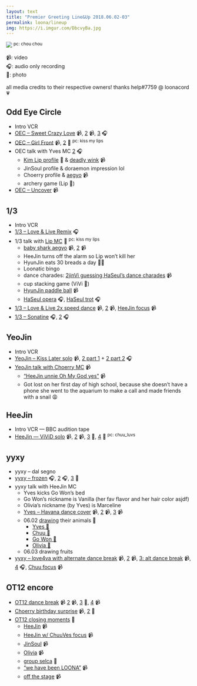```yaml
---
layout: text
title: "Premier Greeting Line&Up 2018.06.02-03"
permalink: loona/lineup
img: https://i.imgur.com/DbcvyBa.jpg
---
```


![](https://i.imgur.com/DbcvyBa.jpg)
<sup>pc: chou chou</sup>

📹: video<br>🎧: audio only recording<br>📸: photo<br><br>
all media credits to their respective owners! thanks help#7759 @ loonacord 💗

## Odd Eye Circle
* Intro VCR
* [OEC – Sweet Crazy Love](https://streamable.com/vvrs1) 📹, [2]( https://streamable.com/ltq4p) 📹, [3](https://streamable.com/48ugh) 🎧
* [OEC – Girl Front](https://streamable.com/3jkye) 📹, [2](https://i.imgur.com/m7MSfYv.jpg) 📸 <sup>pc: kiss my lips</sup>
* OEC talk with Yves MC [2](https://streamable.com/a9ina) 🎧
   * [Kim Lip profile](https://i.imgur.com/NHm65pn.jpg) 📸 & [deadly wink](https://streamable.com/aasvd) 📹
   * JinSoul profile & doraemon impression lol
   * Choerry profile & [aegyo](https://streamable.com/kjm4n) 📹
   * archery game (Lip 🏅)
* [OEC – Uncover](https://streamable.com/vtwrv) 📹

## 1/3
* Intro VCR
* [1/3 – Love & Live Remix](https://streamable.com/mlqko) 🎧
* 1/3 talk with [Lip MC](https://i.imgur.com/jt74gX2.jpg) 📸 <sup>pc: kiss my lips</sup>
   * [baby shark aegyo](https://streamable.com/1vyqp) 📹, [2](https://streamable.com/l42co) 📹
   * HeeJin turns off the alarm so Lip won’t kill her
   * HyunJin eats 30 breads a day 🥖🐍
   * Loonatic bingo
   * dance charades: [2jinVi guessing HaSeul’s dance charades](https://streamable.com/1irwm) 📹
   * cup stacking game (ViVi 🏅)
   * [HyunJin paddle ball](https://streamable.com/1gis4) 📹
   * [HaSeul opera](https://twitter.com/flqtk/status/1003252191031775232/video/1) 🎧, [HaSeul trot](https://streamable.com/ncw97) 🎧
* [1/3 – Love & Live 2x speed dance](https://streamable.com/xv1je) 📹, [2](https://streamable.com/v0f1t) 📹, [HeeJin focus](https://www.youtube.com/watch?v=QG7emEGUewQ&feature=youtu.be) 📹
* [1/3 – Sonatine](https://streamable.com/cc8in) 🎧, [2](https://streamable.com/o916v) 🎧

## YeoJin
* Intro VCR
* [YeoJin – Kiss Later solo](https://streamable.com/lem8j) 📹, [2 part 1](https://streamable.com/gkrwv) + [2 part 2](https://streamable.com/azy4z) 🎧
* [YeoJin talk with Choerry MC](https://streamable.com/feq33) 📹
   * [“HeeJin unnie Oh My God yes”](https://streamable.com/cphch) 📹
   * Got lost on her first day of high school, because she doesn’t have a phone she went to the aquarium to make a call and made friends with a snail 😩

## HeeJin
* Intro VCR — BBC audition tape
* [HeeJin — ViViD solo](https://www.youtube.com/watch?v=5C9lnTMAxq4&feature=youtu.be) 📹, [2](https://streamable.com/zcukt) 📹, [3](https://i.imgur.com/Jh3PBZe.jpg) 📸, [4](https://i.imgur.com/8lbnbJr.jpg) 📸 <sup>pc: chuu_luvs</sup>

## yyxy
* yyxy – dal segno
* [yyxy – frozen](https://streamable.com/fdugy) 🎧, [2](https://streamable.com/l37b9) 🎧, [3](https://i.imgur.com/AdCsslU.jpg) 📸
* yyxy talk with HeeJin MC
   * Yves kicks Go Won’s bed
   * Go Won’s nickname is Vanilla (her fav flavor and her hair color asjdf)
   * Olivia’s nickname (by Yves) is Marceline
   * [Yves – Havana dance cover](https://streamable.com/ulu5v) 📹, [2](https://streamable.com/vpbwh) 📹, [3](https://streamable.com/ifsda) 📹
   * 06.02 [drawing](https://i.imgur.com/gjC2neL.jpg) their animals 📸
     * [Yves 🦆](https://i.imgur.com/JcyjUkr.jpg)
     * [Chuu 🐧](https://i.imgur.com/v7AcThB.jpg)
     * [Go Won 🦋](https://i.imgur.com/jh2nDvP.jpg)
     * [Olivia 🐺](https://i.imgur.com/Y6aY5xH.jpg)
   * 06.03 drawing fruits
* [yyxy – love4va with alternate dance break](https://streamable.com/2i0yc)  📹, [2](https://streamable.com/4asuy) 📹, [3: alt dance break](https://streamable.com/kjnlv) 📹, [4](https://streamable.com/sl26p) 🎧, [Chuu focus](https://streamable.com/ai8du) 📹

## OT12 encore
* [OT12 dance break](https://streamable.com/v1np1) 📹 [2](https://streamable.com/tdiww) 📹, [3](https://i.imgur.com/XajODR8.jpg) 📸, [4](https://streamable.com/fep99) 📹
* [Choerry birthday surprise](https://streamable.com/q9d9a) 📹, [2](https://i.imgur.com/a8u96u6.jpg) 📸
* [OT12 closing moments](https://i.imgur.com/cy73utj.jpg) 📸
  * [HeeJin](https://streamable.com/r8fm6) 📹
  * [HeeJin w/ ChuuVes focus](https://streamable.com/309io) 📹
  * [JinSoul](https://streamable.com/bj7mn) 📹
  * [Olivia](https://streamable.com/5kfbr) 📹
  * [group selca](https://i.imgur.com/Bl2wPoO.jpg) 📸
  * [“we have been LOONA”](https://streamable.com/nq9y3) 📹
  * [off the stage](https://streamable.com/ffkxk) 📹
